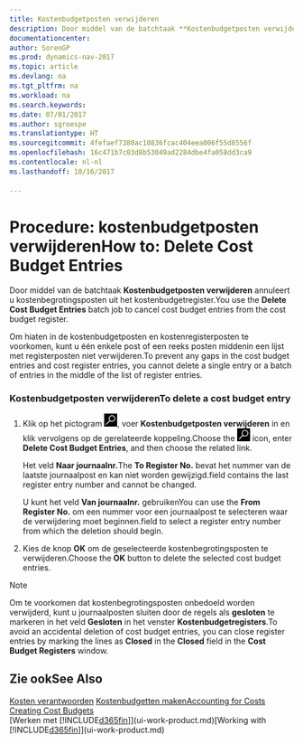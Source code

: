 ```yaml
---
title: Kostenbudgetposten verwijderen
description: Door middel van de batchtaak **Kostenbudgetposten verwijderen** annuleert u kostenbegrotingsposten uit het kostenbudgetregister.
documentationcenter: 
author: SorenGP
ms.prod: dynamics-nav-2017
ms.topic: article
ms.devlang: na
ms.tgt_pltfrm: na
ms.workload: na
ms.search.keywords: 
ms.date: 07/01/2017
ms.author: sgroespe
ms.translationtype: HT
ms.sourcegitcommit: 4fefaef7380ac10836fcac404eea006f55d8556f
ms.openlocfilehash: 16c471b7c03d8b53049ad2284dbe4fa058dd3ca9
ms.contentlocale: nl-nl
ms.lasthandoff: 10/16/2017

---
```

# <a name="how-to-delete-cost-budget-entries"></a><span data-ttu-id="01ca1-103">Procedure: kostenbudgetposten verwijderen</span><span class="sxs-lookup"><span data-stu-id="01ca1-103">How to: Delete Cost Budget Entries</span></span>
<span data-ttu-id="01ca1-104">Door middel van de batchtaak **Kostenbudgetposten verwijderen** annuleert u kostenbegrotingsposten uit het kostenbudgetregister.</span><span class="sxs-lookup"><span data-stu-id="01ca1-104">You use the **Delete Cost Budget Entries** batch job to cancel cost budget entries from the cost budget register.</span></span>  

<span data-ttu-id="01ca1-105">Om hiaten in de kostenbudgetposten en kostenregisterposten te voorkomen, kunt u één enkele post of een reeks posten middenin een lijst met registerposten niet verwijderen.</span><span class="sxs-lookup"><span data-stu-id="01ca1-105">To prevent any gaps in the cost budget entries and cost register entries, you cannot delete a single entry or a batch of entries in the middle of the list of register entries.</span></span>  

### <a name="to-delete-a-cost-budget-entry"></a><span data-ttu-id="01ca1-106">Kostenbudgetposten verwijderen</span><span class="sxs-lookup"><span data-stu-id="01ca1-106">To delete a cost budget entry</span></span>  

1.  <span data-ttu-id="01ca1-107">Klik op het pictogram ![Zoeken naar pagina of rapport](media/ui-search/search_small.png "pictogram Zoeken naar pagina of rapport"), voer **Kostenbudgetposten verwijderen** in en klik vervolgens op de gerelateerde koppeling.</span><span class="sxs-lookup"><span data-stu-id="01ca1-107">Choose the ![Search for Page or Report](media/ui-search/search_small.png "Search for Page or Report icon") icon, enter **Delete Cost Budget Entries**, and then choose the related link.</span></span>  

    <span data-ttu-id="01ca1-108">Het veld **Naar journaalnr.**</span><span class="sxs-lookup"><span data-stu-id="01ca1-108">The **To Register No.**</span></span> <span data-ttu-id="01ca1-109">bevat het nummer van de laatste journaalpost en kan niet worden gewijzigd.</span><span class="sxs-lookup"><span data-stu-id="01ca1-109">field contains the last register entry number and cannot be changed.</span></span>  

    <span data-ttu-id="01ca1-110">U kunt het veld **Van journaalnr.** gebruiken</span><span class="sxs-lookup"><span data-stu-id="01ca1-110">You can use the **From Register No.**</span></span> <span data-ttu-id="01ca1-111">om een nummer voor een journaalpost te selecteren waar de verwijdering moet beginnen.</span><span class="sxs-lookup"><span data-stu-id="01ca1-111">field to select a register entry number from which the deletion should begin.</span></span>  
2.  <span data-ttu-id="01ca1-112">Kies de knop **OK** om de geselecteerde kostenbegrotingsposten te verwijderen.</span><span class="sxs-lookup"><span data-stu-id="01ca1-112">Choose the **OK** button to delete the selected cost budget entries.</span></span>  

> [!NOTE]  
>  <span data-ttu-id="01ca1-113">Om te voorkomen dat kostenbegrotingsposten onbedoeld worden verwijderd, kunt u journaalposten sluiten door de regels als **gesloten** te markeren in het veld **Gesloten** in het venster **Kostenbudgetregisters**.</span><span class="sxs-lookup"><span data-stu-id="01ca1-113">To avoid an accidental deletion of cost budget entries, you can close register entries by marking the lines as **Closed** in the **Closed** field in the **Cost Budget Registers** window.</span></span>  

## <a name="see-also"></a><span data-ttu-id="01ca1-114">Zie ook</span><span class="sxs-lookup"><span data-stu-id="01ca1-114">See Also</span></span>  
<span data-ttu-id="01ca1-115">[Kosten verantwoorden](finance-manage-cost-accounting.md)
[Kostenbudgetten maken](finance-create-cost-budgets.md)</span><span class="sxs-lookup"><span data-stu-id="01ca1-115">[Accounting for Costs](finance-manage-cost-accounting.md)
[Creating Cost Budgets](finance-create-cost-budgets.md)</span></span>  
<span data-ttu-id="01ca1-116">[Werken met [!INCLUDE[d365fin](includes/d365fin_md.md)]](ui-work-product.md)</span><span class="sxs-lookup"><span data-stu-id="01ca1-116">[Working with [!INCLUDE[d365fin](includes/d365fin_md.md)]](ui-work-product.md)</span></span>

